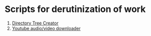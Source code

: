 # Scripts for derutinization of work

1. [Directory Tree Creator](tree/README.md)
2. [Youtube audio/video downloader](yt-dl/README.md)

